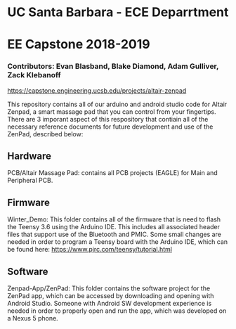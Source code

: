 # UC Santa Barbara - ECE Deparrtment 
# EE Capstone 2018-2019


### Contributors: Evan Blasband, Blake Diamond, Adam Gulliver, Zack Klebanoff

https://capstone.engineering.ucsb.edu/projects/altair-zenpad

This repository contains all of our arduino and android studio code for Altair Zenpad, a smart massage pad that you can control from your fingertips. There are 3 imporant aspect of this respository that contiain all of the necessary reference documents for future development and use of the ZenPad, described below:

## Hardware

PCB/Altair Massage Pad: contains all PCB projects (EAGLE) for Main and Peripheral PCB.

## Firmware

Winter_Demo: This folder contains all of the firmware that is need to flash the Teensy 3.6 using the Arduino IDE. This includes all associated header files that support use of the Bluetooth and PMIC. Some small changes are needed in order to program a Teensy board with the Arduino IDE, which can be found here: https://www.pjrc.com/teensy/tutorial.html

## Software

Zenpad-App/ZenPad: This folder contains the software project for the ZenPad app, which can be accessed by downloading and opening with Android Studio. Someone with Android SW development experience is needed in order to properly open and run the app, which was developed on a Nexus 5 phone.
